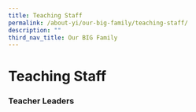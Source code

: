 ```yaml
---
title: Teaching Staff
permalink: /about-yi/our-big-family/teaching-staff/
description: ""
third_nav_title: Our BIG Family
---
```

# **Teaching Staff**

### Teacher Leaders